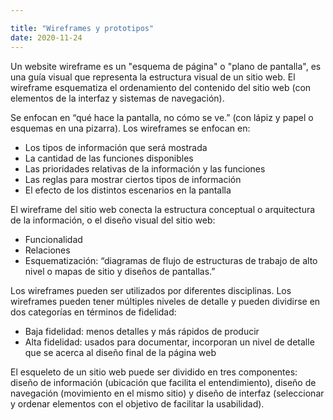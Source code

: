 ```yaml
---

title: "Wireframes y prototipos"
date: 2020-11-24
---
```


Un website wireframe es un "esquema de página" o "plano de pantalla", es una guía visual que representa la estructura visual de un sitio web. El wireframe esquematiza el ordenamiento del contenido del sitio web (con elementos de la interfaz y sistemas de navegación).

Se enfocan en “qué hace la pantalla, no cómo se ve.” (con lápiz y papel o esquemas en una pizarra). Los wireframes se enfocan en:

- Los tipos de información que será mostrada
- La cantidad de las funciones disponibles
- Las prioridades relativas de la información y las funciones
- Las reglas para mostrar ciertos tipos de información
- El efecto de los distintos escenarios en la pantalla

El wireframe del sitio web conecta la estructura conceptual o arquitectura de la información, o el diseño visual del sitio web:
- Funcionalidad
- Relaciones
- Esquematización: “diagramas de flujo de estructuras de trabajo de alto nivel o mapas de sitio y diseños de pantallas.”

Los wireframes pueden ser utilizados por diferentes disciplinas. Los wireframes pueden tener múltiples niveles de detalle y pueden dividirse en dos categorías en términos de fidelidad:

- Baja fidelidad: menos detalles y más rápidos de producir
- Alta fidelidad: usados para documentar, incorporan un nivel de detalle que se acerca al diseño final de la página web

El esqueleto de un sitio web puede ser dividido en tres componentes: diseño de información (ubicación que facilita el entendimiento), diseño de navegación (movimiento en el mismo sitio) y diseño de interfaz (seleccionar y ordenar elementos con el objetivo de facilitar la usabilidad). 